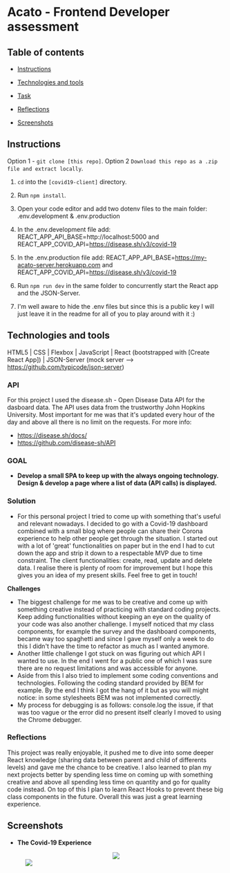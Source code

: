 # Acato - Frontend Developer assessment

## Table of contents  




-  [Instructions ](#instructions )

-  [Technologies and tools](#technologies-and-tools)

-  [Task](#task)

-  [Reflections](#reflections)

-  [Screenshots](#screenshots)

## Instructions
Option 1 - `git clone [this repo]`.
Option 2 `Download this repo as a .zip file and extract locally`.

1. `cd` into the  `[covid19-client]` directory.

2. Run `npm install`.

3. Open your code editor and add two dotenv files to the main folder: .env.development & .env.production 

4. In the .env.development file add: REACT_APP_API_BASE=http://localhost:5000 and REACT_APP_COVID_API=https://disease.sh/v3/covid-19

5. In the .env.production file add: REACT_APP_API_BASE=https://my-acato-server.herokuapp.com and REACT_APP_COVID_API=https://disease.sh/v3/covid-19

6. Run `npm run dev` in the same folder to concurrently start the React app and the JSON-Server.

7. I'm well aware to hide the .env files but since this is a public key I will just leave it in the readme for all of you to play around with it :)


## Technologies and tools 

HTML5 | CSS | Flexbox | JavaScript  | React (bootstrapped with [Create React App]) | JSON-Server (mock server --> https://github.com/typicode/json-server)

### API
For this project I used the disease.sh - Open Disease Data API for the dasboard data. The API uses data from the trustworthy John Hopkins University. Most important for me was that it's updated every hour of the day and above all there is no limit on the requests.
For more info:
- https://disease.sh/docs/
- https://github.com/disease-sh/API

### GOAL 
- **Develop a small SPA to keep up with the always ongoing technology. Design & develop a page where a list of data (API calls) is displayed.**

### Solution
- For this personal project I tried to come up with something that's useful and relevant nowadays. I decided to go with a Covid-19 dashboard combined with a small blog where people can share their Corona experience to help other people get through the situation. I started out with a lot of 'great' functionalities on paper but in the end I had to cut down the app and strip it down to a respectable MVP due to time constraint. The client functionalities: create, read, update and delete data. I realise there is plenty of room for improvement but I hope this gives you an idea of my present skills. Feel free to get in touch!

**Challenges**
- The biggest challenge for me was to be creative and come up with something creative instead of practicing with standard coding projects. Keep adding functionalities without keeping an eye on the quality of your code was also another challenge. I myself noticed that my class components, for example the survey and the dashboard components, became way too spaghetti and since I gave myself only a week to do this I didn't have the time to refactor as much as I wanted anymore. 
- Another little challenge I got stuck on was figuring out which API I wanted to use. In the end I went for a public one of which I was sure there are no request limitations and was accessible for anyone. 
- Aside from this I also tried to implement some coding conventions and technologies. Following the coding standard provided by BEM for example. By the end I think I got the hang of it but as you will might notice: in some stylesheets BEM was not implemented correctly.
- My process for debugging is as  follows: console.log the issue, if that was too vague or the error did no present itself clearly I moved to using the Chrome debugger.


### Reflections
This project was really enjoyable, it pushed me to dive into some deeper React knowledge (sharing data between parent and child of differents levels) and gave me the chance to be creative. I also learned to plan my next projects better by spending less time on coming up with something creative and above all spending less time on quantity and go for quality code instead. On top of this I plan to learn React Hooks to prevent these big class components in the future. Overall this was just a great learning experience. 

## Screenshots
- **The Covid-19 Experience**
<div style="display: flex; justify-content: center">
<img src="https://res.cloudinary.com/dgz86qdxk/image/upload/v1603662508/TheCovid19Experience1_nbwbhl.png" />
</div>

<div style="display: flex; justify-content: center; width: 100px">
<img src="https://res.cloudinary.com/dgz86qdxk/image/upload/v1603662519/TheCovid19Experience_dbnp6z.png" />
</div>
